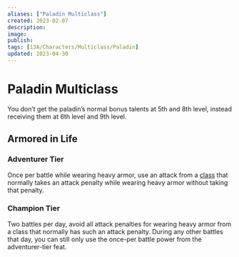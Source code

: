 ```yaml
---
aliases: ["Paladin Multiclass"]
created: 2023-02-07
description: 
image: 
publish: 
tags: [13A/Characters/Multiclass/Paladin]
updated: 2023-04-30
---
```

# Paladin Multiclass

You don’t get the paladin’s normal bonus talents at 5th and 8th level, instead receiving them at 6th level and 9th level.

## Armored in Life

### Adventurer Tier

Once per battle while wearing heavy armor, use an attack from a [class](../Character-Rules/Class.md) that normally takes an attack penalty while wearing heavy armor without taking that penalty.

### Champion Tier

Two battles per day, avoid all attack penalties for wearing heavy armor from a class that normally has such an attack penalty. During any other battles that day, you can still only use the once-per battle power from the adventurer-tier feat.
